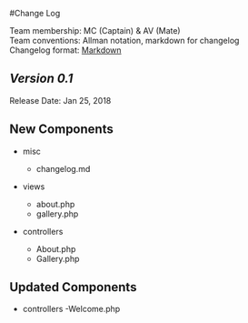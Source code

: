 #Change Log

Team membership:  MC (Captain) & AV (Mate)  
Team conventions: Allman notation, markdown for changelog  
Changelog format: [Markdown](https://github.com/adam-p/markdown-here/wiki/Markdown-Cheatsheet) 

## *Version 0.1*

Release Date: Jan 25, 2018

## New Components

-   misc

    -   changelog.md

-   views
    -   about.php
    -   gallery.php

-   controllers
    -   About.php
    -   Gallery.php
## Updated Components
-   controllers
    -Welcome.php
